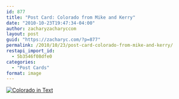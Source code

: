 ```yaml
---
id: 877
title: "Post Card: Colorado from Mike and Kerry"
date: "2010-10-23T19:47:34-04:00"
author: zacharyzacharyccom
layout: post
guid: "https://zacharyc.com/?p=877"
permalink: /2010/10/23/post-card-colorado-from-mike-and-kerry/
restapi_import_id:
  - 5b3546f08dfe0
categories:
  - "Post Cards"
format: image
---
```


[![Colorado in Text](/assets/img/2010/10/Colorado-MK.jpg?resize=300%2C196&ssl=1 "Colorado-MK")](/assets/img/2010/10/Colorado-MK.jpg?ssl=1)
